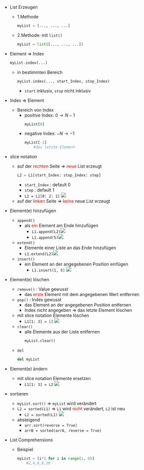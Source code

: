 - List Erzeugen
	- 1.Methode
		```python
		myList = [..., ..., ...]
		```
	- 2.Methode: mit `list()` 
		```python
		myList = list([..., ..., ...])
		```

- Element $\Rightarrow$ Index 
	```python
	myList.index(...)
	```
	- in bestimmten Bereich 
		```python
		myList.index(..., start_Index, stop_Index)
		```
		- `start` inklusiv, `stop` nicht inklusiv 
- Index $\Rightarrow$ Element 
	- Bereich von Index 
		- positive Index: $0 \rightarrow N-1$ 
			```python
			myList[0]
			```
		- negative Index: $-N \rightarrow -1$ 
			```python
			myList[-1]
				#das letzte Element
			```

- slice notation
	- auf der <font color = "red">rechten</font> Seite $\Rightarrow$ <font color = "red">neue</font> List erzeugt 
		```python
		L2 = L1[start_Index: stop_Index: step]
		```
		- `start_Index` : default 0 
		- `step` : default 1 
		- `L2 = L1[0: 2: 1]` ![](https://raw.githubusercontent.com/xiaomeng-huang-study/images/main/pictures_Obsidian/Prog_Python_List_slice_notation.png)  
	- auf der <font color = "red">linken</font> Seite $\Rightarrow$ <font color = "red">keine</font> neue List erzeugt 

- Element(e) hinzufügen 
	- `append()` 
		- als <font color = "red">ein</font> Element am Ende hinzufügen 
			- `L1.append(L2)`![](https://raw.githubusercontent.com/xiaomeng-huang-study/images/main/pictures_Obsidian/Prog_Python_List_append_1.png) 
			- `L1.append(5)`![](https://raw.githubusercontent.com/xiaomeng-huang-study/images/main/pictures_Obsidian/Prog_Python_List_append_02.png)  
	- `extend()` 
		- Elemente einer Liste an das Ende hinzufügen 
		- `L1.extend(L2)`![](https://raw.githubusercontent.com/xiaomeng-huang-study/images/main/pictures_Obsidian/Prog_Python_List_extend.png)  
	- `insert()` 
		- ein Element an der angegebenen Position einfügen 
			- `L1.insert(1, 5)` ![](https://raw.githubusercontent.com/xiaomeng-huang-study/images/main/pictures_Obsidian/Prog_Python_List_insert.png) 
 
- Element(e) löschen 
	- `remove()` : Value gewusst 
		- das <font color = "red">erste</font> Element mit dem angegebenen Wert entfernen 
	- `pop()` : Index gewusst 
		- das Element an der angegebenen Position entfernen 
		- Index nicht angegeben $\Rightarrow$ das letzte Element löschen 
	- mit slice notation Elemente löschen 
		- `L1[1: 3] = []` ![](https://raw.githubusercontent.com/xiaomeng-huang-study/images/main/pictures_Obsidian/Prog_Python_List_l%C3%B6schen_mit_slice_notation.png)
	- `clear()` 
		-  alle Elemente aus der Liste entfernen 
			```python
			myList.clear()
			```
	- `del` 
		```python
		del myList
		```

- Element(e) ändern 
	- mit slice notation Elemente ersetzen 
		- `L1[1: 3] = L2` ![](https://raw.githubusercontent.com/xiaomeng-huang-study/images/main/pictures_Obsidian/Prog_Python_List_ersetzen.png) 

- sortieren 
	- `myList.sort()` $\Rightarrow$ `myList` wird verändert 
	- `L2 = sorted(L1)` $\Rightarrow$ `L1` wird <font color = "red">nicht</font> verändert, `L2` ist neu 
		- `L2 = sorted(L1)` ![](https://raw.githubusercontent.com/xiaomeng-huang-study/images/main/pictures_Obsidian/Prog_Python_List_sorted.png) 
	- absteigend 
		- `arr.sort(reverse = True)` 
		- `arrB = sorted(arrA, reverse = True)` 

- List Comprehensions 
	- Beispiel
		```python
		myList = [i*2 for i in range(1, 6)]
			#2,4,6,8,10
		```
